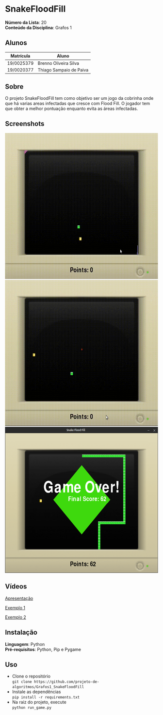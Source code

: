 # SnakeFloodFill

**Número da Lista**: 20<br>
**Conteúdo da Disciplina**: Grafos 1<br>

## Alunos
|Matrícula | Aluno |
| -- | -- |
| 19/0025379  |  Brenno Oliveira Silva |
| 19/0020377  |  Thiago Sampaio de Paiva |

## Sobre 
O projeto SnakeFloodFill tem como objetivo ser um jogo da cobrinha onde que há varias areas infectadas que cresce com Flood Fill. O jogador tem que obter a melhor pontuação enquanto evita as áreas infectadas.

## Screenshots
<img src="images/snakeFloodFill.gif" width="640" height="480" />

<img src="images/snakeFloodFillLargura.gif" width="640" height="480" />

<img src="images/gameOverScreen.png" width="640" height="480" />

## Vídeos
[Apresentação](https://www.youtube.com/watch?v=abOTgURVdZA)

[Exemplo 1](https://www.youtube.com/watch?v=abOTgURVdZA)

[Exemplo 2](https://www.youtube.com/watch?v=_7lShOMbR0k)

## Instalação 
**Linguagem**: Python<br>
**Pré-requisitos**: Python, Pip e Pygame<br>

## Uso 
- Clone o repositório<br>
`git clone https://github.com/projeto-de-algoritmos/Grafos1_SnakeFloodFill`
- Instale as dependências<br>
`pip install -r requirements.txt`<br>
- Na raiz do projeto, execute<br>
`python run_game.py`
